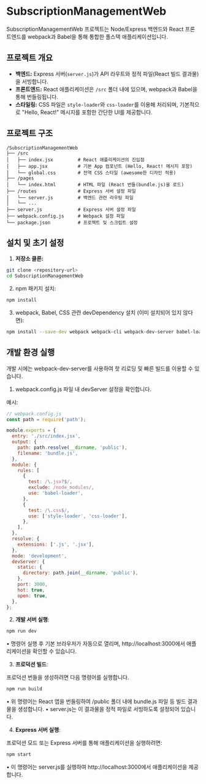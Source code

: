 # SubscriptionManagementWeb

SubscriptionManagementWeb 프로젝트는 Node/Express 백엔드와 React 프론트엔드를 webpack과 Babel을 통해 통합한 풀스택 애플리케이션입니다.

## 프로젝트 개요

- **백엔드:** Express 서버(`server.js`)가 API 라우트와 정적 파일(React 빌드 결과물)을 서빙합니다.
- **프론트엔드:** React 애플리케이션은 `/src` 폴더 내에 있으며, webpack과 Babel을 통해 번들링됩니다.
- **스타일링:** CSS 파일은 `style-loader`와 `css-loader`를 이용해 처리되며, 기본적으로 "Hello, React!" 메시지를 포함한 간단한 UI를 제공합니다.

## 프로젝트 구조

```
/SubscriptionManagementWeb
├── /src
│   ├── index.jsx         # React 애플리케이션의 진입점
│   ├── app.jsx           # 기본 App 컴포넌트 (Hello, React! 메시지 포함)
│   └── global.css        # 전역 CSS 스타일 (awesome한 디자인 적용)
├── /pages
│   └── index.html        # HTML 파일 (React 번들(bundle.js)을 로드)
├── /routes               # Express 서버 설정 파일
│   └── server.js         # 백엔드 관련 라우팅 파일
│   └── ...
├── server.js             # Express 서버 설정 파일
├── webpack.config.js     # Webpack 설정 파일
└── package.json          # 프로젝트 및 스크립트 설정
```

## 설치 및 초기 설정

1. **저장소 클론:**

```bash
git clone <repository-url>
cd SubscriptionManagementWeb
```

2. npm 패키지 설치:

```bash
npm install
```

3. webpack, Babel, CSS 관련 devDependency 설치 (이미 설치되어 있지 않다면):

```bash
npm install --save-dev webpack webpack-cli webpack-dev-server babel-loader style-loader css-loader @babel/core @babel/preset-env @babel/preset-react
```

## 개발 환경 실행

개발 시에는 webpack-dev-server를 사용하여 핫 리로딩 및 빠른 빌드를 이용할 수 있습니다.

1. webpack.config.js 파일 내 devServer 설정을 확인합니다.

예시:

```javascript
// webpack.config.js
const path = require('path');

module.exports = {
  entry: './src/index.jsx',
  output: {
    path: path.resolve(__dirname, 'public'),
    filename: 'bundle.js',
  },
  module: {
    rules: [
      {
        test: /\.jsx?$/,
        exclude: /node_modules/,
        use: 'babel-loader',
      },
      {
        test: /\.css$/,
        use: ['style-loader', 'css-loader'],
      },
    ],
  },
  resolve: {
    extensions: ['.js', '.jsx'],
  },
  mode: 'development',
  devServer: {
    static: {
      directory: path.join(__dirname, 'public'),
    },
    port: 3000,
    hot: true,
    open: true,
  },
};
```

2. **개발 서버 실행**:

```bash
npm run dev
```

• 명령어 실행 후 기본 브라우저가 자동으로 열리며, http://localhost:3000에서 애플리케이션을 확인할 수 있습니다.

3. **프로덕션 빌드**:

프로덕션 번들을 생성하려면 다음 명령어를 실행합니다.

```bash
npm run build
```

• 위 명령어는 React 앱을 번들링하여 /public 폴더 내에 bundle.js 파일 등 빌드 결과물을 생성합니다.
• server.js는 이 결과물을 정적 파일로 서빙하도록 설정되어 있습니다.

4. **Express 서버 실행**:

프로덕션 모드 또는 Express 서버를 통해 애플리케이션을 실행하려면:

```bash
npm start
```

• 이 명령어는 server.js를 실행하여 http://localhost:3000에서 애플리케이션을 제공합니다.
